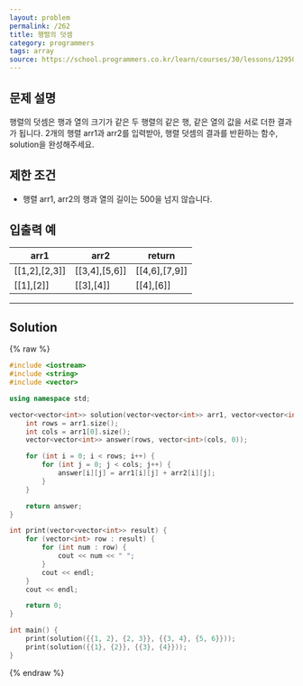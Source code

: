 ```yaml
---
layout: problem
permalink: /262
title: 행렬의 덧셈
category: programmers
tags: array
source: https://school.programmers.co.kr/learn/courses/30/lessons/12950
---
```


## 문제 설명

행렬의 덧셈은 행과 열의 크기가 같은 두 행렬의 같은 행, 같은 열의 값을 서로 더한 결과가 됩니다. 2개의 행렬 arr1과 arr2를 입력받아, 행렬 덧셈의 결과를 반환하는 함수, solution을 완성해주세요.

## 제한 조건

- 행렬 arr1, arr2의 행과 열의 길이는 500을 넘지 않습니다.

## 입출력 예

| arr1 | arr2 | return |
| --- | --- | --- |
| [[1,2],[2,3]] | [[3,4],[5,6]] | [[4,6],[7,9]] |
| [[1],[2]] | [[3],[4]] | [[4],[6]] |

---

## Solution

{% raw %}
```cpp
#include <iostream>
#include <string>
#include <vector>

using namespace std;

vector<vector<int>> solution(vector<vector<int>> arr1, vector<vector<int>> arr2) {
    int rows = arr1.size();
    int cols = arr1[0].size();
    vector<vector<int>> answer(rows, vector<int>(cols, 0));

    for (int i = 0; i < rows; i++) {
        for (int j = 0; j < cols; j++) {
            answer[i][j] = arr1[i][j] + arr2[i][j];
        }
    }

    return answer;
}

int print(vector<vector<int>> result) {
    for (vector<int> row : result) {
        for (int num : row) {
            cout << num << " ";
        }
        cout << endl;
    }
    cout << endl;

    return 0;
}

int main() {
    print(solution({{1, 2}, {2, 3}}, {{3, 4}, {5, 6}}));
    print(solution({{1}, {2}}, {{3}, {4}}));
}
```
{% endraw %}
